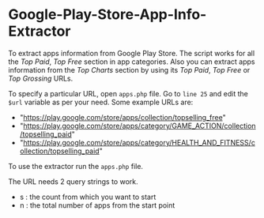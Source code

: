Google-Play-Store-App-Info-Extractor
====================================

To extract apps information from Google Play Store. The script works for all the *Top Paid*, *Top Free* section in app categories. Also you can extract apps information from the *Top Charts* section by using its *Top Paid*, *Top Free* or *Top Grossing* URLs.

To specify a particular URL, open `apps.php` file. Go to `line 25` and edit the `$url` variable as per your need.
Some example URLs are:
- "https://play.google.com/store/apps/collection/topselling_free"
- "https://play.google.com/store/apps/category/GAME_ACTION/collection/topselling_paid"
- "https://play.google.com/store/apps/category/HEALTH_AND_FITNESS/collection/topselling_paid"

To use the extractor run the `apps.php` file.

The URL needs 2 query strings to work.
- s : the count from which you want to start
- n : the total number of apps from the start point
